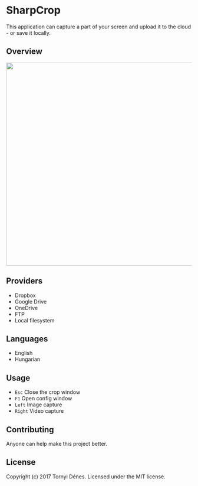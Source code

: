 ﻿# SharpCrop

This application can capture a part of your screen and upload it to the cloud - or save it locally.

## Overview

<a href="https://youtu.be/8ZG1DBFUiK4"><img src="https://github.com/pinting/SharpCrop/raw/master/screenshot.png" width="550"></a>

## Providers

* Dropbox
* Google Drive
* OneDrive
* FTP
* Local filesystem

## Languages

* English
* Hungarian

## Usage

* `Esc` Close the crop window
* `F1` Open config window
* `Left` Image capture
* `Right` Video capture

## Contributing

Anyone can help make this project better.

## License

Copyright (c) 2017 Tornyi Dénes. Licensed under the MIT license.